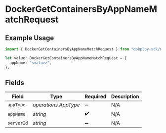 # DockerGetContainersByAppNameMatchRequest

## Example Usage

```typescript
import { DockerGetContainersByAppNameMatchRequest } from "dokploy-sdk/models/operations";

let value: DockerGetContainersByAppNameMatchRequest = {
  appName: "<value>",
};
```

## Fields

| Field                | Type                 | Required             | Description          |
| -------------------- | -------------------- | -------------------- | -------------------- |
| `appType`            | *operations.AppType* | :heavy_minus_sign:   | N/A                  |
| `appName`            | *string*             | :heavy_check_mark:   | N/A                  |
| `serverId`           | *string*             | :heavy_minus_sign:   | N/A                  |